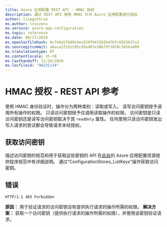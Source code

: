 ```yaml
---
title: Azure 应用配置 REST API - HMAC 授权
description: 通过 REST API 使用 HMAC 针对 Azure 应用配置进行授权
author: lisaguthrie
ms.author: lcozzens
ms.service: azure-app-configuration
ms.topic: reference
ms.date: 08/17/2020
ms.openlocfilehash: 6c74da57b89e3ec629f641562b47bfc6923637a3
ms.sourcegitcommit: a6aca2f2d1295cd5ed07e38bf9f18f8c345ba409
ms.translationtype: HT
ms.contentlocale: zh-CN
ms.lasthandoff: 11/26/2020
ms.locfileid: "96231134"
---
```

# <a name="hmac-authorization---rest-api-reference"></a>HMAC 授权 - REST API 参考

使用 HMAC 身份验证时，操作分为两种类别：读取或写入。 读写访问密钥授予调用所有操作的权限。 只读访问密钥授予仅调用读取操作的权限。 访问密钥是只读访问密钥还是读写访问密钥取决于其 `readOnly` 属性。 任何使用只读访问密钥发出写入请求的尝试都会导致请求未经授权。

## <a name="obtaining-access-keys"></a>获取访问密钥

描述访问密钥的规范和用于获取这些密钥的 API 在[此处](https://github.com/Azure/azure-rest-api-specs/blob/master/specification/appconfiguration/resource-manager/Microsoft.AppConfiguration/stable/2019-10-01/appconfiguration.json)的 Azure 应用配置资源提供程序规范中有详细说明。 通过“ConfigurationStores_ListKeys”操作获取访问密钥。

## <a name="errors"></a>错误

```http
HTTP/1.1 403 Forbidden
```

**原因：** 用于验证请求的访问密钥没有提供执行请求的操作所需的权限。
**解决方案：** 获取一个访问密钥（提供执行请求的操作所需的权限），并使用该密钥验证请求。
